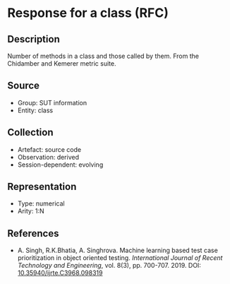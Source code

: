 # Response for a class (RFC)

## Description

Number of methods in a class and those called by them. From the Chidamber and Kemerer metric suite.

## Source

* Group: SUT information
* Entity: class

## Collection

* Artefact: source code
* Observation: derived
* Session-dependent: evolving 

## Representation

* Type: numerical
* Arity: 1:N

## References

* A. Singh, R.K.Bhatia, A. Singhrova. Machine learning based test case prioritization in object oriented testing. *International Journal of Recent Technology and Engineering*, vol. 8(3), pp. 700-707. 2019. DOI: [10.35940/ijrte.C3968.098319](https://www.doi.org/10.35940/ijrte.C3968.098319)
